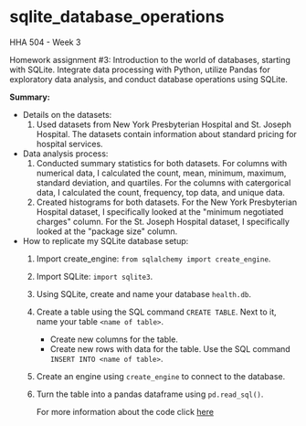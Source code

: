 # sqlite_database_operations
HHA 504 - Week 3 

Homework assignment #3: Introduction to the world of databases, starting with SQLite. Integrate data processing with Python, utilize Pandas for exploratory data analysis, and conduct database operations using SQLite.

**Summary:**
- Details on the datasets:
    1. Used datasets from New York Presbyterian Hospital and St. Joseph Hospital. The datasets contain information about standard pricing for hospital services.
- Data analysis process:
    1. Conducted summary statistics for both datasets. For columns with numerical data, I calculated the count, mean, minimum, maximum, standard deviation, and quartiles. For the columns with catergorical data, I calculated the count, frequency, top data, and unique data.
    2. Created histograms for both datasets. For the New York Presbyterian Hospital dataset, I specifically looked at the "minimum negotiated charges" column. For the St. Joseph Hospital dataset, I specifically looked at the "package size" column.
- How to replicate my SQLite database setup:
    1. Import create_engine: `from sqlalchemy import create_engine`.
    2. Import SQLite: `import sqlite3`.
    3. Using SQLite, create and name your database `health.db`.
    4. Create a table using the SQL command `CREATE TABLE`. Next to it, name your table `<name of table>`.
       - Create new columns for the table.
       - Create new rows with data for the table. Use the SQL command `INSERT INTO <name of table>`.
    5. Create an engine using `create_engine` to connect to the database.
    6. Turn the table into a pandas dataframe using `pd.read_sql()`.

       For more information about the code click [here](https://github.com/Beczheng/sqlite_database_operations/blob/main/HHA_504_HW_3.ipynb)
